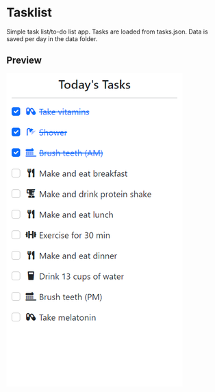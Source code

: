 # Tasklist
 
Simple task list/to-do list app. Tasks are loaded from tasks.json. Data is saved per day in the data folder.

## Preview
![Preview](preview.png)